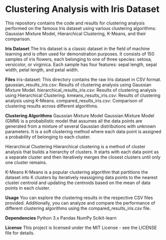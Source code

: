 # Clustering Analysis with Iris Dataset
This repository contains the code and results for clustering analysis performed on the famous Iris dataset using various clustering algorithms: Gaussian Mixture Model, Hierarchical Clustering, K-Means, and their comparison.

**Iris Dataset**
The Iris dataset is a classic dataset in the field of machine learning and is often used for demonstration purposes. It consists of 150 samples of iris flowers, each belonging to one of three species: setosa, versicolor, or virginica. Each sample has four features: sepal length, sepal width, petal length, and petal width.

**Files**
iris-dataset: This directory contains the raw Iris dataset in CSV format.
gaussian_results_iris.csv: Results of clustering analysis using Gaussian Mixture Model.
hierarchical_results_iris.csv: Results of clustering analysis using Hierarchical Clustering.
kmeans_results_iris.csv: Results of clustering analysis using K-Means.
compared_results_iris.csv: Comparison of clustering results across different algorithms.

**Clustering Algorithms**
Gaussian Mixture Model
Gaussian Mixture Model (GMM) is a probabilistic model that assumes all the data points are generated from a mixture of several Gaussian distributions with unknown parameters. It is a soft clustering method where each data point is assigned a probability of belonging to each cluster.

Hierarchical Clustering
Hierarchical clustering is a method of cluster analysis that builds a hierarchy of clusters. It starts with each data point as a separate cluster and then iteratively merges the closest clusters until only one cluster remains.

K-Means
K-Means is a popular clustering algorithm that partitions the dataset into K clusters by iteratively reassigning data points to the nearest cluster centroid and updating the centroids based on the mean of data points in each cluster.

**Usage**
You can explore the clustering results in the respective CSV files provided. Additionally, you can analyze and compare the performance of different clustering algorithms using the compared_results_iris.csv file.

**Dependencies**
Python 3.x
Pandas
NumPy
Scikit-learn

**License**
This project is licensed under the MIT License - see the LICENSE file for details.
